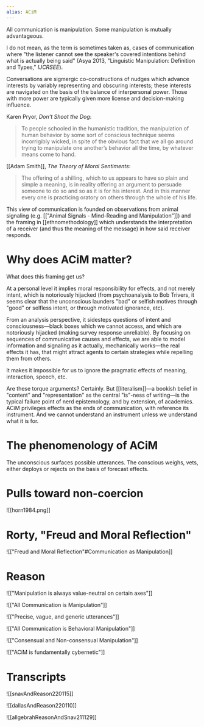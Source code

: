 ```yaml
---
alias: ACiM
---
```


All communication is manipulation. Some manipulation is mutually advantageous.

I do not mean, as the term is sometimes taken as, cases of communication where "the listener cannot see the speaker's covered intentions behind what is actually being said" (Asya 2013, "Linguistic Manipulation: Definition and Types," _IJCRSEE_).

Conversations are sigmergic co-constructions of nudges which advance interests by variably representing and obscuring interests; these interests are navigated on the basis of the balance of interpersonal power. Those with more power are typically given more license and decision-making influence.

Karen Pryor, _Don't Shoot the Dog_:
> To people schooled in the humanistic tradition, the manipulation of human behavior by some sort of conscious technique seems incorrigibly wicked, in spite of the obvious fact that we all go around trying to manipulate one another’s behavior all the time, by whatever means come to hand.

[[Adam Smith]], _The Theory of Moral Sentiments_:
> The offering of a shilling, which to us appears to have so plain and simple a meaning, is in reality offering an argument to persuade someone to do so and so as it is for his interest. And in this manner every one is practicing oratory on others through the whole of his life.

This view of communication is founded on observations from animal signaling (e.g. [["Animal Signals - Mind-Reading and Manipulation"]]) and the framing in [[ethnomethodology]] which understands the interpretation of a receiver (and thus the meaning of the message) in how said receiver responds.

# Why does ACiM matter?
What does this framing get us?

At a personal level it implies moral responsibility for effects, and not merely intent, which is notoriously hijacked (from psychoanalysis to Bob Trivers, it seems clear that the unconscious launders "bad" or selfish motives through "good" or selfless intent, or through motivated ignorance, etc).

From an analysis perspective, it sidesteps questions of intent and consciousness—black boxes which we cannot access, and which are notoriously hijacked (making survey response unreliable). By focusing on sequences of communicative causes and effects, we are able to model information and signaling as it actually, mechanically works—the real effects it has, that might attract agents to certain strategies while repelling them from others.

It makes it impossible for us to ignore the pragmatic effects of meaning, interaction, speech, etc.

Are these torque arguments? Certainly. But [[literalism]]—a bookish belief in "content" and "representation" as the central "is"-ness of writing—is the typical failure point of nerd epistemology, and by extension, of academics. ACiM privileges effects as the ends of communication, with reference its instrument. And we cannot understand an instrument unless we understand what it is for.

# The phenomenology of ACiM

The unconscious surfaces possible utterances. The conscious weighs, vets, either deploys or rejects on the basis of forecast effects.

# Pulls toward non-coercion
![[horn1984.png]]

# Rorty, "Freud and Moral Reflection"

![["Freud and Moral Reflection"#Communication as Manipulation]]

# Reason

![["Manipulation is always value-neutral on certain axes"]]

![["All Communication is Manipulation"]]

![["Precise, vague, and generic utterances"]]

![["All Communication is Behavioral Manipulation"]]

![["Consensual and Non-consensual Manipulation"]]

![["ACiM is fundamentally cybernetic"]]


# Transcripts
![[snavAndReason220115]]

![[dallasAndReason220110]]

![[allgebrahReasonAndSnav211129]]
